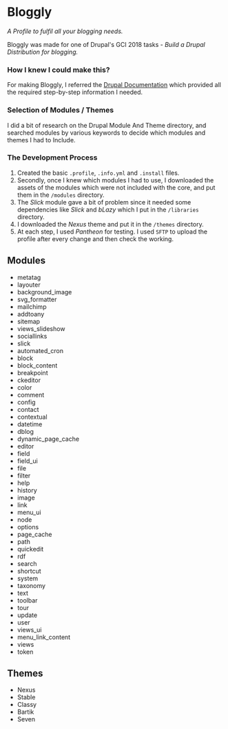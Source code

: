 # Bloggly
_A Profile to fulfil all your blogging needs._

Bloggly was made for one of Drupal's GCI 2018 tasks - _Build a Drupal Distribution for blogging._

### How I knew I could make this?
For making Bloggly, I referred the [Drupal Documentation](https://www.drupal.org/docs/8/distributions) which provided all the required step-by-step information I needed.

### Selection of Modules / Themes

I did a bit of research on the Drupal Module And Theme directory, and searched modules by various keywords to decide which modules and themes I had to Include.

### The Development Process

1. Created the basic `.profile`, `.info.yml` and `.install` files.
2. Secondly, once I knew which modules I had to use, I downloaded the assets of the modules which were not included with the core, and put them in the `/modules` directory.
3. The _Slick_ module gave a bit of problem since it needed some dependencies like _Slick_ and _bLazy_ which I put in the `/libraries` directory. 
4. I downloaded the _Nexus_ theme and put it in the `/themes` directory. 
5. At each step, I used _Pantheon_ for testing. I used `SFTP` to upload the profile after every change and then check the working.

## Modules

* metatag
* layouter
* background_image
* svg_formatter
* mailchimp
* addtoany
* sitemap
* views_slideshow
* sociallinks
* slick
* automated_cron
* block
* block_content
* breakpoint
* ckeditor
* color
* comment
* config
* contact
* contextual
* datetime
* dblog
* dynamic_page_cache
* editor
* field
* field_ui
* file
* filter
* help
* history
* image
* link
* menu_ui
* node
* options
* page_cache
* path
* quickedit
* rdf
* search
* shortcut
* system
* taxonomy
* text
* toolbar
* tour
* update
* user
* views_ui
* menu_link_content
* views
* token

## Themes

* Nexus
* Stable
* Classy
* Bartik
* Seven
